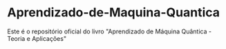 # Aprendizado-de-Maquina-Quantica
Este é o repositório oficial do livro "Aprendizado de Máquina Quântica - Teoria e Aplicações"
